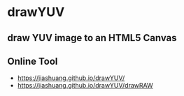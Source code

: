 # drawYUV

## draw YUV image to an HTML5 Canvas

## Online Tool

- https://jiashuang.github.io/drawYUV/
- https://jiashuang.github.io/drawYUV/drawRAW
